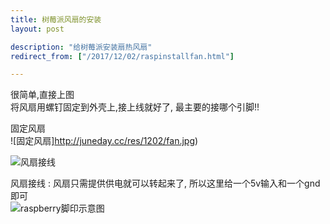 ```yaml
---
title: 树莓派风扇的安装
layout: post

description: "给树莓派安装扇热风扇"
redirect_from: ["/2017/12/02/raspinstallfan.html"]

---
```

很简单,直接上图  
将风扇用螺钉固定到外壳上,接上线就好了, 最主要的接哪个引脚!!    

固定风扇  
![固定风扇]http://juneday.cc/res/1202/fan.jpg)  


![风扇接线](http://juneday.cc/res/1202/fan2.jpg)  

风扇接线 : 风扇只需提供供电就可以转起来了, 所以这里给一个5v输入和一个gnd即可   
![raspberry脚印示意图](http://juneday.cc/res/1202/rasp.png)
